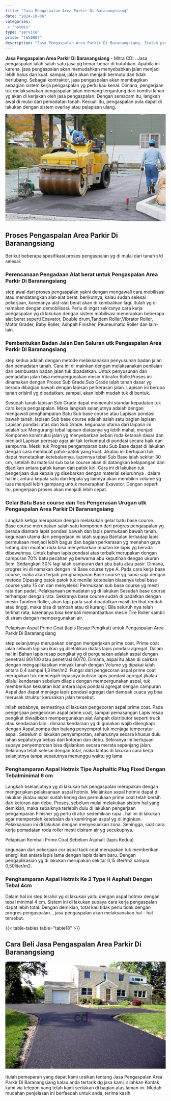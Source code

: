 ```yaml
---
title: "Jasa Pengaspalan Area Parkir Di Baranangsiang"
date: "2024-10-06"
categories:
 - "hotmix"
type: "service"
price: "[65000]"
description: "Jasa Pengaspalan Area Parkir Di Baranangsiang. Itulah pemaparan yang dapat kami uraikan tentang Jasa Pengaspalan Area Parkir Di Baranangsiang kalau anda tert..."
---
```


**Jasa Pengaspalan Area Parkir Di Baranangsiang** - Mitra CDI . Jasa pengaspalan ialah salah satu jasa yg benar-benar di butuhkan. Apabila ini karena, jasa pengaspalan akan memudahkan menyebabkan jalan menjadi lebih halus dan kuat. sampai, jalan akan menjadi bermutu dan tidak berlubang. Sebagai kontraktor, jasa pengaspalan akan membagikan sebagian sistem kerja pengaspalan yg perlu kau kenal. Dimana, pengerjaan tuk melaksanakan pengaspalan jalan memang tergantung dari kondisi lahan yg akan di kerjakan oleh jasa pengaspalan. Dengan semacam itu, langkah awal di mulai dari pemadatan tanah. Kecuali itu, pengaspalan pula dapat di lakukan dengan sistem overlay atau pelapisan ulang.

![Jasa Pengaspalan Area Parkir Di Baranangsiang](/images/hotmix/jasa-hotmix-aspal-28.jpg)

## Proses Pengaspalan Area Parkir Di Baranangsiang

Berikut beberapa spesifikasi proses pengaspalan yg di mulai dari tanah s/d selesai:

### Perencanaan Pengadaan Alat berat untuk Pengaspalan Area Parkir Di Baranangsiang

step awal dari proses pengaspalan yakni dengan mengawali cara mobilisasi atau mendatangkan alat-alat berat. berikutnya, kalau sudah selesai pekerjaan, karenanya alat-alat berat akan di kembalikan lagi. Itulah yg di namakan dengan demobilisasi. Perlu di ingat sekiranya cara kerja pengaspalan yg di lakukan dengan sistem mobilisasi menerapkan beberapa alat berat seperti Exavator, Double drum,Tandem Roller,Vibrator Roller, Motor Grader, Baby Roller, Ashpalt Finisher, Peuneumatic Roller dan lain-lain.

### Pembentukan Badan Jalan Dan Saluran utk Pengaspalan Area Parkir Di Baranangsiang

step kedua adalah dengan metode melaksanakan penyusunan badan jalan dan pemadatan tanah. Cara ini di mainkan dengan melaksanakan penilaian dan pembuatan badan jalan tuk dipadatkan. Untuk penyusunan dan pemadatan jalan bisa mempergunakan mesin Vibrator Rolle.Proses ini dinamakan dengan Proses Sub Grade.Sub Grade ialah tanah dasar yg berada dibagian bawah dengan lapisan perkerasan jalan. Lapisan ini berupa tanah orisinil yg dipadatkan. sampai, akan lebih mudah tuk di bentuk.

Sesudah tanah lapisan Sub Grade dapat memenuhi standar kepadatan tuk cara kerja pengaspalan. Maka langkah selanjutnya adalah dengan mengawali penghamparan Batu Sub base course atau Lapisan pondasi bawah tanah. lapisan Sub base course adalah salah satu bagian lapisan Lapisan pondasi atas dan Sub Grade. kegunaan utama dari laipasn ini adalah tuk Mengurangi tebal lapisan diatasnya yg lebih mahal, menjadi Komponen konstruksi jalan yg menyebarkan beban roda ketanah dasar dan menjadi Lapisan peresap agar air tak terkumpul di pondasi secara baik dan sempurna. Meski tuk Progres pengamparan batu Sub Base dapat di lakukan dengan cara membuat patok-patok yang kuat. Jikalau ini bertujuan tuk dapat menetapkan ketebalannya. lazimnya tebal Sub Base ialah sekitar 30 cm, setelah itu material sub base course akan di datangkan kelapangan dan dijadikan antara patok kanan dan patok kiri. Cara ini di lakukan tuk pengerjaan dua kepala yg disebarkan dengan material seluruhnya . dalam hal ini, antara kepala satu dan kepala yg lainnya akan membikin volume yg luas menjadi lebih gampang untuk menerapkan Exavator. Dengan seperti itu, pengerjaan proses akan menjadi lebih cepat.

### Gelar Batu Base course dan Tes Pengerasan Urugan utk Pengaspalan Area Parkir Di Baranangsiang

Langkah ketiga merupakan dengan melakukan gelar batu base course. Base course merupakan salah satu komponen dari progres pengaspalan yg berada diantara lapis pondasi bawah dan lapis permukaan bawah tanah. kegunaan utama dari pengerjaan ini ialah supaya Bantalan terhadap lapis permukaan menjadi lebih bagus dan bagian perkerasan yg menahan gaya lintang dari muatan roda bisa menyebarkan muatan ke lapis yg berada dibawahnya. Untuk bahan lapis pondasi atas terbaik merupakan dengan campuran 70% batu pecahan yg berwarna abu keputihan dengan ukuran 5cm. Sedangkan 30% lagi ialah campuran dari abu batu atau pasir. Dimana, progres ini di namakan dengan ini Base course type A. Pada cara kerja base course, maka akan terjadi penghamparan Base course yg sama saja dengan metode Dipasang patok patok tuk menilai ketebalan biasanya tebal base course yaitu 15 cm dan menyeleksi Permukaan sub base course yg mesti rata dan padat. Pelaksanaan pemadatan yg di lakukan Sesudah base course terhampar dengan rata. Sekiranya base course sudah di padatkan dengan mesin Tandem Roller, akan tapi pada saat dipadatkan masih terlihat rendah atau tinggi, maka bisa di tambah atau di kurangi. Bila seluruh nya telah terlihat rata, karenanya bisa kembali memanfaatkan mesin Tire Roller sambil di siram dengan mempergunakan air.

Pelapisan Aspal Prime Coat (lapis Resap Pengikat) untuk Pengaspalan Area Parkir Di Baranangsiang

step selanjutnya merupakan dengan mengerjakan prime coat. Prime coat ialah sebuah lapisan ikan yg diletakkan diatas lapis pondasi agregat. Dalam hal ini Bahan lapis resap pengikat yg di pergunakan adalah aspal dengan penetrasi 80/100 atau penetrasi 60/70. Dimana, aspal itu akan di cairkan dengan mengaplikasikan minyak tanah dengan Volume yg dipakai ialah antara 0,4 sampai 1,3 liter/m2. Fungsi dari pengecoran aspal prime coat merupakan tuk mencegah lepasnya butiran lapis pondasi agregat jikalau dilalui kendaraan sebelum dilapis dengan mempergunakan aspal, tuk memberikan kekuatan ikat antara lapis pondasi agregat dengan campuran Aspal dan dapat menjaga lapis pondasi agregat dari dampak cuaca yg bisa merusak struktur kerusakan jalan tersebut.

Inilah sebabnya, semestinya di lakukan pengecoran aspal prime coat. Pada pengerjaan pengecoran aspal prime coat, sampai pemasangan Lapis resap pengikat diwajibkan mempergunakan alat Ashpalt distributor seperti truck atau kendaraan lain . dimana kendaraan yg di gunakan wajib dilengkapi dengan Aspal,pompa dan batang penyemprot tuk menjaga temperatur aspal. Sebelum di lakukan penyemprotan, seharusnya secara khusus dulu lahan sepatutnya bebas dari kotoran dan debu. Sekiranya ini bertujuan supaya penyemprotan bisa dijalankan secara merata sepanjang jalan. Sekiranya telah selesai dengan total, maka lantas di lakukan cara kerja selanjutnya tanpa sepatutnya menunggu waktu yg lama.

### Penghamparan Aspal Hotmix Tipe Asphaltic Plug Fixed Dengan Tebalminimal 6 cm

Langkah bselanjutnya yg di lakukan tuk pengaspalan merupakan dengan mengerjakan pelaksanaan aspal hotmix. Melainkan aspal hotmix dapat di lakukan jikalau aspal sudah kering dan permukaan prime coat telah bersih dari kotoran dan debu. Proses, sebelum mulai melakukan sistem hal yang demikian, maka sebaiknya terlebih dulu di lakukan pengerjaan pengamparan Finisher yg perlu di atur sedemikian rupa . hal ini di lakukan agar memperoleh ketebalan dan kemiringan aspal yg di inginkan. Pelaksanaan ini di lakukan dengan menyesuaikan zona. Sehingga, saat cara kerja pemadatan roda roller mesti disiram air yg secukupnya.

Pelapisan Kembali Prime Coat Sebelum Asphalt (lapis Kedua)

kegunaan dari pekerjaan cor aspal tack coat merupakan tuk memberikan energi ikat antara lapis lama dengan lapis dalam baru. Dengan pengaplikasian yg di lakukan merupakan sekitar 0,15 liter/m2 sampai 0,50liter/m2.

### Penghamparan Aspal Hotmix Ke 2 Type H Asphalt Dengan Tebal 4cm

Dalam hal ini step terahir yg di lakukan yaitu dengan aspal hotmix dengan tebal minimal 4 cm. Sistem ini di lakukan supaya cara kerja pengaspalan dapat lebih total. Dengan demikian, total kau tidak perlu tidak dengan progres pengaspalan. , jasa pengaspalan akan melaksanakan hal – hal tersebut.

{{< table-tables table="table18" >}}

## Cara Beli Jasa Pengaspalan Area Parkir Di Baranangsiang

![Jasa Pengaspalan Area Parkir Di Baranangsiang](/images/hotmix/jasa-hotmix-aspal-14.jpg)

Itulah pemaparan yang dapat kami uraikan tentang Jasa Pengaspalan Area Parkir Di Baranangsiang kalau anda tertarik dg jasa kami, silahkan Kontak kami via telepon yang telah kami sediakan di bagian atas laman ini. Mudah-mudahan penjelasan ini berfaedah untuk anda, terima kasih.
